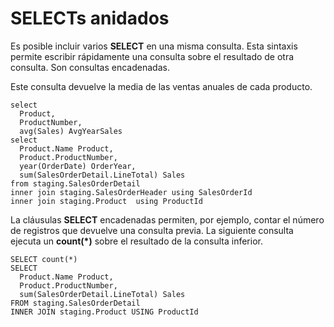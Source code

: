 ﻿
# SELECTs anidados

Es posible incluir varios **SELECT** en una misma consulta. Esta sintaxis permite escribir rápidamente una consulta sobre el resultado de otra consulta.  Son consultas encadenadas.

Este consulta devuelve la media de las ventas anuales de cada producto.


``` CronoSqlSample
select
  Product,
  ProductNumber,
  avg(Sales) AvgYearSales
select 
  Product.Name Product,
  Product.ProductNumber,
  year(OrderDate) OrderYear,
  sum(SalesOrderDetail.LineTotal) Sales
from staging.SalesOrderDetail
inner join staging.SalesOrderHeader using SalesOrderId
inner join staging.Product  using ProductId
```



La cláusulas **SELECT** encadenadas permiten, por ejemplo, contar el número de registros que devuelve una consulta previa. La siguiente consulta ejecuta un **count(\*)** sobre el resultado de la consulta inferior.


``` CronoSqlSample
SELECT count(*)
SELECT
  Product.Name Product,
  Product.ProductNumber,
  sum(SalesOrderDetail.LineTotal) Sales
FROM staging.SalesOrderDetail
INNER JOIN staging.Product USING ProductId
```

